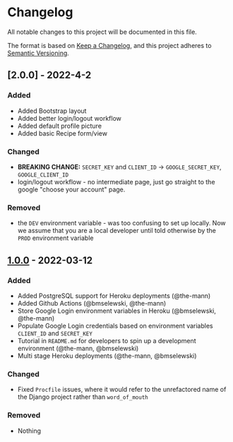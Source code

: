 # Changelog
All notable changes to this project will be documented in this file.

The format is based on [Keep a Changelog](https://keepachangelog.com/en/1.0.0/),
and this project adheres to [Semantic Versioning](https://semver.org/spec/v2.0.0.html).

## [2.0.0] - 2022-4-2
### Added
- Added Bootstrap layout
- Added better login/logout workflow
- Added default profile picture
- Added basic Recipe form/view
### Changed
- **BREAKING CHANGE:** `SECRET_KEY` and `CLIENT_ID` -> `GOOGLE_SECRET_KEY`, `GOOGLE_CLIENT_ID`
- login/logout workflow - no intermediate page, just go straight to the google "choose your account" page.
### Removed
- the `DEV` environment variable - was too confusing to set up locally. Now we assume that you are a local developer until told otherwise by the `PROD` environment variable
## [1.0.0] - 2022-03-12
### Added
- Added PostgreSQL support for Heroku deployments (@the-mann)
- Added Github Actions (@bmselewski, @the-mann)
- Store Google Login environment variables in Heroku (@bmselewski, @the-mann)
- Populate Google Login credentials based on environment variables `CLIENT_ID` and `SECRET_KEY`
- Tutorial in `README.md` for developers to spin up a development environment (@the-mann, @bmselewski)
- Multi stage Heroku deployments (@the-mann, @bmselewski)

### Changed
- Fixed `Procfile` issues, where it would refer to the unrefactored name of the Django project rather than `word_of_mouth`

### Removed
- Nothing


[Unreleased]: https://github.com/uva-cs3240-s22/group-project-a-07/compare/v1.0.0...HEAD
[1.0.0]: https://github.com/uva-cs3240-s22/group-project-a-07/releases/tag/v1.0.0